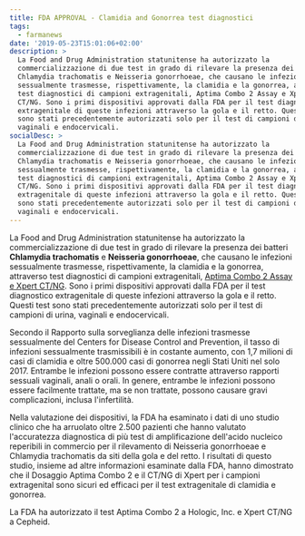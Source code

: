 ```yaml
---
title: FDA APPROVAL - Clamidia and Gonorrea test diagnostici
tags:
  - farmanews
date: '2019-05-23T15:01:06+02:00'
description: >
  La Food and Drug Administration statunitense ha autorizzato la
  commercializzazione di due test in grado di rilevare la presenza dei batteri
  Chlamydia trachomatis e Neisseria gonorrhoeae, che causano le infezioni
  sessualmente trasmesse, rispettivamente, la clamidia e la gonorrea, attraverso
  test diagnostici di campioni extragenitali, Aptima Combo 2 Assay e Xpert
  CT/NG. Sono i primi dispositivi approvati dalla FDA per il test diagnostico
  extragenitale di queste infezioni attraverso la gola e il retto. Questi test
  sono stati precedentemente autorizzati solo per il test di campioni di urina,
  vaginali e endocervicali.
socialDesc: >
  La Food and Drug Administration statunitense ha autorizzato la
  commercializzazione di due test in grado di rilevare la presenza dei batteri
  Chlamydia trachomatis e Neisseria gonorrhoeae, che causano le infezioni
  sessualmente trasmesse, rispettivamente, la clamidia e la gonorrea, attraverso
  test diagnostici di campioni extragenitali, Aptima Combo 2 Assay e Xpert
  CT/NG. Sono i primi dispositivi approvati dalla FDA per il test diagnostico
  extragenitale di queste infezioni attraverso la gola e il retto. Questi test
  sono stati precedentemente autorizzati solo per il test di campioni di urina,
  vaginali e endocervicali.
---
```

La Food and Drug Administration statunitense ha autorizzato la commercializzazione di due test in grado di rilevare la presenza dei batteri **Chlamydia trachomatis** e **Neisseria gonorrhoeae**, che causano le infezioni sessualmente trasmesse, rispettivamente, la clamidia e la gonorrea, attraverso test diagnostici di campioni extragenitali, [Aptima Combo 2 Assay e Xpert CT/NG](https://www.fda.gov/news-events/press-announcements/fda-clears-first-diagnostic-tests-extragenital-testing-chlamydia-and-gonorrhea). Sono i primi dispositivi approvati dalla FDA per il test diagnostico extragenitale di queste infezioni attraverso la gola e il retto. Questi test sono stati precedentemente autorizzati solo per il test di campioni di urina, vaginali e endocervicali.

Secondo il Rapporto sulla sorveglianza delle infezioni trasmesse sessualmente del Centers for Disease Control and Prevention, il tasso di infezioni sessualmente trasmissibili è in costante aumento, con 1,7 milioni di casi di clamidia e oltre 500.000 casi di gonorrea negli Stati Uniti nel solo 2017. Entrambe le infezioni possono essere contratte attraverso rapporti sessuali vaginali, anali o orali. In genere, entrambe le infezioni possono essere facilmente trattate, ma se non trattate, possono causare gravi complicazioni, inclusa l'infertilità.

Nella valutazione dei dispositivi, la FDA ha esaminato i dati di uno studio clinico che ha arruolato oltre 2.500 pazienti che hanno valutato l'accuratezza diagnostica di più test di amplificazione dell'acido nucleico reperibili in commercio per il rilevamento di Neisseria gonorrhoeae e Chlamydia trachomatis da siti della gola e del retto. I risultati di questo studio, insieme ad altre informazioni esaminate dalla FDA, hanno dimostrato che il Dosaggio Aptima Combo 2 e il CT/NG di Xpert per i campioni extragenital sono sicuri ed efficaci per il test extragenitale di clamidia e gonorrea.

La FDA ha autorizzato il test Aptima Combo 2 a Hologic, Inc. e Xpert CT/NG a Cepheid.
